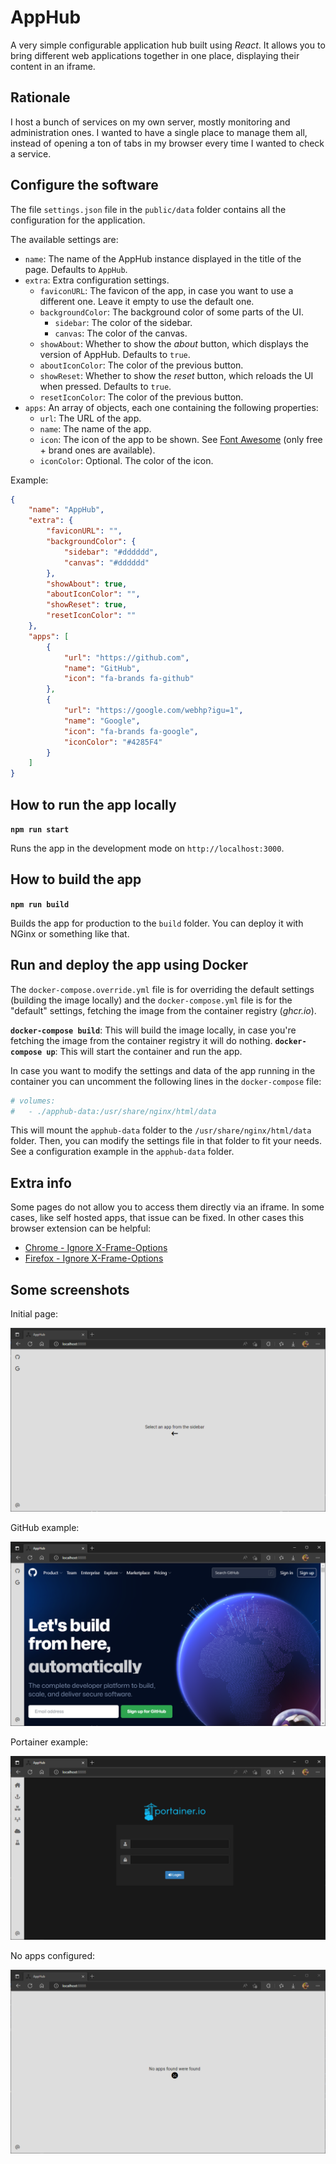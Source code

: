 # AppHub

A very simple configurable application hub built using _React_. It allows you to bring different web applications together in one place, displaying their content in an iframe.

## Rationale

I host a bunch of services on my own server, mostly monitoring and administration ones. I wanted to have a single place to manage them all, instead of opening a ton of tabs in my browser every time I wanted to check a service.

## Configure the software

The file `settings.json` file in the `public/data` folder contains all the configuration for the application.

The available settings are:

- `name`: The name of the AppHub instance displayed in the title of the page. Defaults to `AppHub`.
- `extra`: Extra configuration settings.
  - `faviconURL`: The favicon of the app, in case you want to use a different one. Leave it empty to use the default one.
  - `backgroundColor`: The background color of some parts of the UI.
    - `sidebar`: The color of the sidebar.
    - `canvas`: The color of the canvas.
  - `showAbout`: Whether to show the _about_ button, which displays the version of AppHub. Defaults to `true`.
  - `aboutIconColor`: The color of the previous button.
  - `showReset`: Whether to show the _reset_ button, which reloads the UI when pressed. Defaults to `true`.
  - `resetIconColor`: The color of the previous button.
- `apps`: An array of objects, each one containing the following properties:
  - `url`: The URL of the app.
  - `name`: The name of the app.
  - `icon`: The icon of the app to be shown. See [Font Awesome](https://fontawesome.com/icons?d=gallery) (only free + brand ones are available).
  - `iconColor`: Optional. The color of the icon.

Example:

```json
{
    "name": "AppHub",
    "extra": {
        "faviconURL": "",
        "backgroundColor": {
            "sidebar": "#dddddd",
            "canvas": "#dddddd"
        },
        "showAbout": true,
        "aboutIconColor": "",
        "showReset": true,
        "resetIconColor": ""
    },
    "apps": [
        {
            "url": "https://github.com",
            "name": "GitHub",
            "icon": "fa-brands fa-github"
        },
        {
            "url": "https://google.com/webhp?igu=1",
            "name": "Google",
            "icon": "fa-brands fa-google",
            "iconColor": "#4285F4"
        }
    ]
}
```

## How to run the app locally

**`npm run start`**

Runs the app in the development mode on `http://localhost:3000`.

## How to build the app

**`npm run build`**

Builds the app for production to the `build` folder. You can deploy it with NGinx or something like that.

## Run and deploy the app using Docker

The `docker-compose.override.yml` file is for overriding the default settings (building the image locally) and the `docker-compose.yml` file is for the "default" settings, fetching the image from the container registry (_ghcr.io_).

**`docker-compose build`**: This will build the image locally, in case you're fetching the image from the container registry it will do nothing.
**`docker-compose up`**: This will start the container and run the app.

In case you want to modify the settings and data of the app running in the container you can uncomment the following lines in the `docker-compose` file:

```yaml
# volumes:
#   - ./apphub-data:/usr/share/nginx/html/data
```

This will mount the `apphub-data` folder to the `/usr/share/nginx/html/data` folder. Then, you can modify the settings file in that folder to fit your needs. See a configuration example in the `apphub-data` folder.

## Extra info

Some pages do not allow you to access them directly via an iframe. In some cases, like self hosted apps, that issue can be fixed. In other cases this browser extension can be helpful:

- [Chrome - Ignore X-Frame-Options](https://chrome.google.com/webstore/detail/ignore-x-frame-headers/gleekbfjekiniecknbkamfmkohkpodhe)
- [Firefox - Ignore X-Frame-Options](https://addons.mozilla.org/es/firefox/addon/ignore-x-frame-options-header/)

## Some screenshots

Initial page:

![Initial page](doc/imgs/select-app.png)

GitHub example:

![GitHub example](doc/imgs/github.png)

Portainer example:

![Portainer example](doc/imgs/portainer.png)

No apps configured:

![No apps configured](doc/imgs/no-apps.png)
